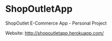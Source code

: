 # ShopOutletApp

ShopOutlet E-Commerce App - Personal Project

Website: http://shopoutletapp.herokuapp.com/
